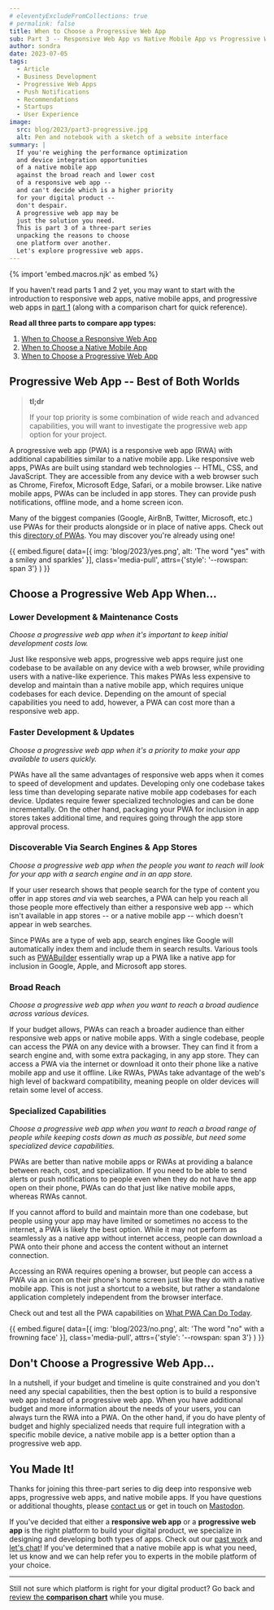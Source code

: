 ```yaml
---
# eleventyExcludeFromCollections: true
# permalink: false
title: When to Choose a Progressive Web App
sub: Part 3 -- Responsive Web App vs Native Mobile App vs Progressive Web App
author: sondra
date: 2023-07-05
tags:
  - Article
  - Business Development
  - Progressive Web Apps
  - Push Notifications
  - Recommendations
  - Startups
  - User Experience
image:
  src: blog/2023/part3-progressive.jpg
  alt: Pen and notebook with a sketch of a website interface
summary: |
  If you're weighing the performance optimization
  and device integration opportunities
  of a native mobile app
  against the broad reach and lower cost
  of a responsive web app --
  and can't decide which is a higher priority
  for your digital product --
  don't despair.
  A progressive web app may be
  just the solution you need.
  This is part 3 of a three-part series
  unpacking the reasons to choose
  one platform over another.
  Let's explore progressive web apps.
---
```

{% import 'embed.macros.njk' as embed %}

If you haven't read parts 1 and 2 yet, you may want to start with the
introduction to responsive web apps, native mobile apps, and progressive web
apps in [part 1](/2023/05/05/when-to-choose-a-responsive-web-app/) (along with a
comparison chart for quick reference).

**Read all three parts to compare app types:**

1. [When to Choose a Responsive Web App](/2023/05/05/when-to-choose-a-responsive-web-app/)
2. [When to Choose a Native Mobile App](/2023/06/07/when-to-choose-a-native-mobile-app/)
3. [When to Choose a Progressive Web App](/2023/07/05/when-to-choose-a-progressive-web-app/)

## Progressive Web App -- Best of Both Worlds

> **tl;dr**
>
> If your top priority is some combination of wide reach and
> advanced capabilities, you will want to investigate the
> progressive web app option for your project.

A progressive web app (PWA) is a responsive web app (RWA) with additional
capabilities similar to a native mobile app. Like responsive web apps, PWAs are
built using standard web technologies -- HTML, CSS, and JavaScript. They are
accessible from any device with a web browser such as Chrome, Firefox, Microsoft
Edge, Safari, or a mobile browser. Like native mobile apps, PWAs can be included
in app stores. They can provide push notifications, offline mode, and a home
screen icon.

Many of the biggest companies (Google, AirBnB, Twitter, Microsoft, etc.) use
PWAs for their products alongside or in place of native apps. Check out this
[directory of PWAs](https://www.findpwa.com/list/top-apps). You may discover
you're already using one!

{{ embed.figure(
  data=[{
    img: 'blog/2023/yes.png',
    alt: 'The word "yes" with a smiley and sparkles'
  }],
  class='media-pull',
  attrs={'style': '--rowspan: span 3'}
) }}

## Choose a Progressive Web App When…

### Lower Development & Maintenance Costs
*Choose a progressive web app when it's important to keep initial development
costs low.*

Just like responsive web apps, progressive web apps require just one codebase to
be available on any device with a web browser, while providing users with a
native-like experience. This makes PWAs less expensive to develop and maintain
than a native mobile app, which requires unique codebases for each device.
Depending on the amount of special capabilities you need to add, however, a PWA
can cost more than a responsive web app.

### Faster Development & Updates
*Choose a progressive web app when it's a priority to make your app available to
users quickly.*

PWAs have all the same advantages of responsive web apps when it comes to speed
of development and updates. Developing only one codebase takes less time than
developing separate native mobile app codebases for each device. Updates require
fewer specialized technologies and can be done incrementally. On the other hand,
packaging your PWA for inclusion in app stores takes additional time, and
requires going through the app store approval process.

### Discoverable Via Search Engines & App Stores
*Choose a progressive web app when the people you want to reach will look for
your app with a search engine and in an app store.*

If your user research shows that people search for the type of content you offer
in app stores *and* via web searches, a PWA can help you reach all those people
more effectively than either a responsive web app -- which isn't available in
app stores -- or a native mobile app -- which doesn't appear in web searches.

Since PWAs are a type of web app, search engines like Google will automatically
index them and include them in search results. Various tools such as
[PWABuilder](https://www.pwabuilder.com/) essentially wrap up a PWA like a
native app for inclusion in Google, Apple, and Microsoft app stores.

### Broad Reach
*Choose a progressive web app when you want to reach a broad audience across
various devices.*

If your budget allows, PWAs can reach a broader audience than either responsive
web apps or native mobile apps. With a single codebase, people can access the
PWA on any device with a browser. They can find it from a search engine and,
with some extra packaging, in any app store. They can access a PWA via the
internet or download it onto their phone like a native mobile app and use it
offline. Like RWAs, PWAs take advantage of the web's high level of backward
compatibility, meaning people on older devices will retain some level of access.

### Specialized Capabilities
*Choose a progressive web app when you want to reach a broad range of people
while keeping costs down as much as possible, but need some specialized device
capabilities.*

PWAs are better than native mobile apps or RWAs at providing a balance between
reach, cost, and specialization. If you need to be able to send alerts or push
notifications to people even when they do not have the app open on their phone,
PWAs can do that just like native mobile apps, whereas RWAs cannot.

If you cannot afford to build and maintain more than one codebase, but people
using your app may have limited or sometimes no access to the internet, a PWA is
likely the best option. While it may not perform as seamlessly as a native app
without internet access, people can download a PWA onto their phone and access
the content without an internet connection.

Accessing an RWA requires opening a browser, but people can access a PWA via an
icon on their phone's home screen just like they do with a native mobile app.
This is not just a shortcut to a website, but rather a standalone application
completely independent from the browser interface.

Check out and test all the PWA capabilities on [What PWA Can Do
Today](https://whatpwacando.today/).

{{ embed.figure(
  data=[{
    img: 'blog/2023/no.png',
    alt: 'The word "no" with a frowning face'
  }],
  class='media-pull',
  attrs={'style': '--rowspan: span 3'}
) }}

## Don't Choose a Progressive Web App…

In a nutshell, if your budget and timeline is quite constrained and you don't
need any special capabilities, then the best option is to build a responsive web
app instead of a progressive web app. When you have additional budget and more
information about the needs of your users, you can always turn the RWA into a
PWA. On the other hand, if you do have plenty of budget and highly specialized
needs that require full integration with a specific mobile device, a native
mobile app is a better option than a progressive web app.

## You Made It!

Thanks for joining this three-part series to dig deep into responsive web apps,
progressive web apps, and native mobile apps. If you have questions or
additional thoughts, please [contact us](/contact/) or get in touch on
[Mastodon](https://front-end.social/@OddBird).

If you've decided that either a **responsive web app** or a **progressive web
app** is the right platform to build your digital product, we specialize in
designing and developing both types of apps. Check out our [past work](/work/)
and [let's chat](/contact/)! If you've determined that a native mobile app is
what you need, let us know and we can help refer you to experts in the mobile
platform of your choice.

---

Still not sure which platform is right for your digital product? Go back and
[review the **comparison
chart**](/2023/05/05/when-to-choose-a-responsive-web-app/#what-are-responsive-web-apps%2C-native-mobile-apps%2C-and-progressive-web-apps%3F)
while you muse.
